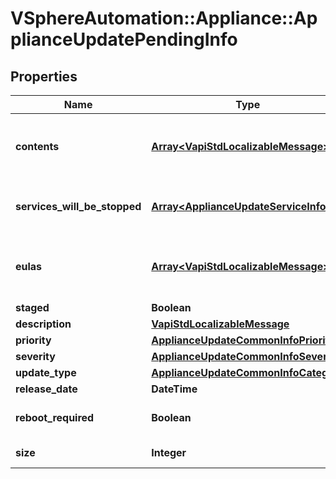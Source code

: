 # VSphereAutomation::Appliance::ApplianceUpdatePendingInfo

## Properties
Name | Type | Description | Notes
------------ | ------------- | ------------- | -------------
**contents** | [**Array&lt;VapiStdLocalizableMessage&gt;**](VapiStdLocalizableMessage.md) | List of the 1. issues addressed since previous/current version 2. new features/improvements | 
**services_will_be_stopped** | [**Array&lt;ApplianceUpdateServiceInfo&gt;**](ApplianceUpdateServiceInfo.md) | List of the services that will be stopped and restarted during the update installation. | 
**eulas** | [**Array&lt;VapiStdLocalizableMessage&gt;**](VapiStdLocalizableMessage.md) | List of EULAs. This list has multiple entries and can be dynamic based on what we are actually installing. | 
**staged** | **Boolean** | Is the update staged | 
**description** | [**VapiStdLocalizableMessage**](VapiStdLocalizableMessage.md) |  | 
**priority** | [**ApplianceUpdateCommonInfoPriority**](ApplianceUpdateCommonInfoPriority.md) |  | 
**severity** | [**ApplianceUpdateCommonInfoSeverity**](ApplianceUpdateCommonInfoSeverity.md) |  | 
**update_type** | [**ApplianceUpdateCommonInfoCategory**](ApplianceUpdateCommonInfoCategory.md) |  | 
**release_date** | **DateTime** | Update release date. | 
**reboot_required** | **Boolean** | Flag indicating whether reboot is required after update. | 
**size** | **Integer** | Download Size of update in Megabytes. | 


